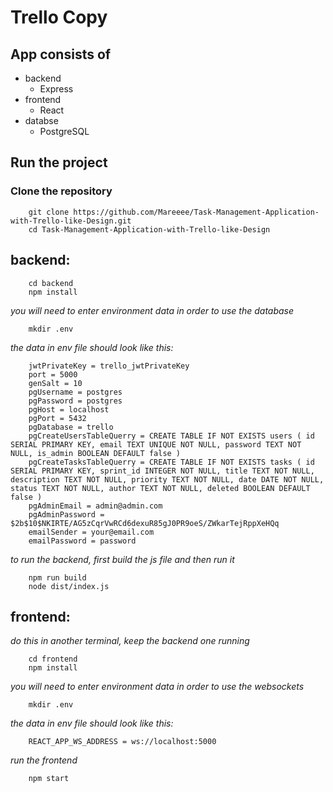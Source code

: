 # Trello Copy

## App consists of

- backend
  - Express
- frontend
  - React
- databse
  - PostgreSQL

## Run the project

### Clone the repository

```
    git clone https://github.com/Mareeee/Task-Management-Application-with-Trello-like-Design.git
    cd Task-Management-Application-with-Trello-like-Design
```

## backend:

```
    cd backend
    npm install
```

_you will need to enter environment data in order to use the database_

```
    mkdir .env
```

_the data in env file should look like this:_

```
    jwtPrivateKey = trello_jwtPrivateKey
    port = 5000
    genSalt = 10
    pgUsername = postgres
    pgPassword = postgres
    pgHost = localhost
    pgPort = 5432
    pgDatabase = trello
    pgCreateUsersTableQuerry = CREATE TABLE IF NOT EXISTS users ( id SERIAL PRIMARY KEY, email TEXT UNIQUE NOT NULL, password TEXT NOT NULL, is_admin BOOLEAN DEFAULT false )
    pgCreateTasksTableQuerry = CREATE TABLE IF NOT EXISTS tasks ( id SERIAL PRIMARY KEY, sprint_id INTEGER NOT NULL, title TEXT NOT NULL, description TEXT NOT NULL, priority TEXT NOT NULL, date DATE NOT NULL, status TEXT NOT NULL, author TEXT NOT NULL, deleted BOOLEAN DEFAULT false )
    pgAdminEmail = admin@admin.com
    pgAdminPassword = $2b$10$NKIRTE/AG5zCqrVwRCd6dexuR85gJ0PR9oeS/ZWkarTejRppXeHQq
    emailSender = your@email.com
    emailPassword = password
```

_to run the backend, first build the js file and then run it_

```
    npm run build
    node dist/index.js
```

## frontend:

_do this in another terminal, keep the backend one running_

```
    cd frontend
    npm install
```

_you will need to enter environment data in order to use the websockets_

```
    mkdir .env
```

_the data in env file should look like this:_

```
    REACT_APP_WS_ADDRESS = ws://localhost:5000
```

_run the frontend_

```
    npm start
```
